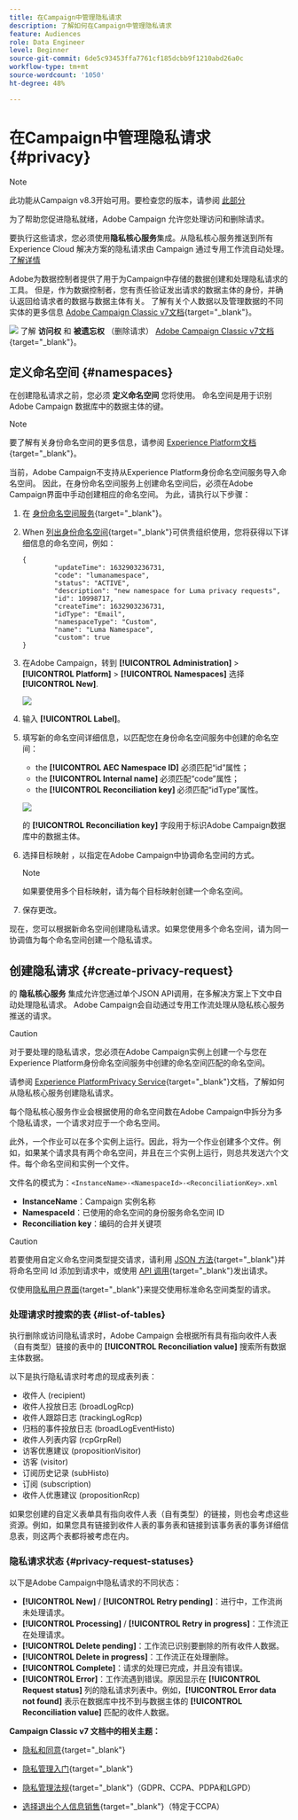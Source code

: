 ```yaml
---
title: 在Campaign中管理隐私请求
description: 了解如何在Campaign中管理隐私请求
feature: Audiences
role: Data Engineer
level: Beginner
source-git-commit: 6de5c93453ffa7761cf185dcbb9f1210abd26a0c
workflow-type: tm+mt
source-wordcount: '1050'
ht-degree: 48%

---
```


# 在Campaign中管理隐私请求 {#privacy}

<!--Adobe Campaign is a powerful tool for collecting and processing large volume of data, including personal information and sensitive data. It is therefore essential that you receive and monitor consent from your recipients.-->

>[!NOTE]
>
>此功能从Campaign v8.3开始可用。要检查您的版本，请参阅 [此部分](compatibility-matrix.md#how-to-check-your-campaign-version-and-buildversion)

为了帮助您促进隐私就绪，Adobe Campaign 允许您处理访问和删除请求。

要执行这些请求，您必须使用&#x200B;**隐私核心服务**&#x200B;集成。从隐私核心服务推送到所有 Experience Cloud 解决方案的隐私请求由 Campaign 通过专用工作流自动处理。[了解详情](#create-privacy-request)

Adobe为数据控制者提供了用于为Campaign中存储的数据创建和处理隐私请求的工具。 但是，作为数据控制者，您有责任验证发出请求的数据主体的身份，并确认返回给请求者的数据与数据主体有关。 了解有关个人数据以及管理数据的不同实体的更多信息 [Adobe Campaign Classic v7文档](https://experienceleague.adobe.com/docs/campaign-classic/using/getting-started/privacy/privacy-and-recommendations.html#personal-data){target=&quot;_blank&quot;}。

![](../assets/do-not-localize/speech.png) 了解 **访问权** 和 **被遗忘权** （删除请求） [Adobe Campaign Classic v7文档](https://experienceleague.adobe.com/docs/campaign-classic/using/getting-started/privacy/privacy-management.html#right-access-forgotten){target=&quot;_blank&quot;}。

## 定义命名空间 {#namespaces}

在创建隐私请求之前，您必须 **定义命名空间** 您将使用。 命名空间是用于识别 Adobe Campaign 数据库中的数据主体的键。

>[!NOTE]
>
>要了解有关身份命名空间的更多信息，请参阅 [Experience Platform文档](https://experienceleague.adobe.com/docs/experience-platform/identity/namespaces.html){target=&quot;_blank&quot;}。

当前，Adobe Campaign不支持从Experience Platform身份命名空间服务导入命名空间。 因此，在身份命名空间服务上创建命名空间后，必须在Adobe Campaign界面中手动创建相应的命名空间。 为此，请执行以下步骤：

<!--v7?
Three namespaces are available out-of-the-box: email, phone and mobile phone. If you need a different namespace (a recipient custom field, for example), you can create a new one from **[!UICONTROL Administration]** > **[!UICONTROL Platform]** > **[!UICONTROL Namespaces]**.

>[!NOTE]
>
>For optimal performance, it is recommended to use out-of-the-box namespaces.
-->

1. 在 [身份命名空间服务](https://developer.adobe.com/experience-platform-apis/references/identity-service/#tag/Identity-Namespace){target=&quot;_blank&quot;}。

1. When [列出身份命名空间](https://developer.adobe.com/experience-platform-apis/references/identity-service/#operation/getIdNamespaces){target=&quot;_blank&quot;}可供贵组织使用，您将获得以下详细信息的命名空间，例如：

   ```
   {
           "updateTime": 1632903236731,
           "code": "lumanamespace",
           "status": "ACTIVE",
           "description": "new namespace for Luma privacy requests",
           "id": 10998717,
           "createTime": 1632903236731,
           "idType": "Email",
           "namespaceType": "Custom",
           "name": "Luma Namespace",
           "custom": true
   }
   ```

1. 在Adobe Campaign，转到 **[!UICONTROL Administration]** > **[!UICONTROL Platform]** > **[!UICONTROL Namespaces]** 选择 **[!UICONTROL New]**.

   ![](assets/privacy-namespaces-new.png)

1. 输入 **[!UICONTROL Label]**。

1. 填写新的命名空间详细信息，以匹配您在身份命名空间服务中创建的命名空间：

   * the **[!UICONTROL AEC Namespace ID]** 必须匹配“id”属性；
   * the **[!UICONTROL Internal name]** 必须匹配“code”属性；
   * the **[!UICONTROL Reconciliation key]** 必须匹配“idType”属性。

   ![](assets/privacy-namespaces-details.png)

   的 **[!UICONTROL Reconciliation key]** 字段用于标识Adobe Campaign数据库中的数据主体。

1. 选择目标映射 <!--(**[!UICONTROL Recipients]**, **[!UICONTROL Real time event]** or **[!UICONTROL Subscriptions]**)--> ，以指定在Adobe Campaign中协调命名空间的方式。

   >[!NOTE]
   >
   >    如果要使用多个目标映射，请为每个目标映射创建一个命名空间。

1. 保存更改。

现在，您可以根据新命名空间创建隐私请求。如果您使用多个命名空间，请为同一协调值为每个命名空间创建一个隐私请求。

## 创建隐私请求 {#create-privacy-request}

的 **隐私核心服务** 集成允许您通过单个JSON API调用，在多解决方案上下文中自动处理隐私请求。 Adobe Campaign会自动通过专用工作流处理从隐私核心服务推送的请求。

>[!CAUTION]
>
>对于要处理的隐私请求，您必须在Adobe Campaign实例上创建一个与您在Experience Platform身份命名空间服务中创建的命名空间匹配的命名空间。

请参阅 [Experience PlatformPrivacy Service](https://experienceleague.adobe.com/docs/experience-platform/privacy/home.html?lang=zh-Hans){target=&quot;_blank&quot;}文档，了解如何从隐私核心服务创建隐私请求。

每个隐私核心服务作业会根据使用的命名空间数在Adobe Campaign中拆分为多个隐私请求，一个请求对应于一个命名空间。

此外，一个作业可以在多个实例上运行。因此，将为一个作业创建多个文件。例如，如果某个请求具有两个命名空间，并且在三个实例上运行，则总共发送六个文件。每个命名空间和实例一个文件。

文件名的模式为：`<InstanceName>-<NamespaceId>-<ReconciliationKey>.xml`

* **InstanceName**：Campaign 实例名称
* **NamespaceId**：已使用的命名空间的身份服务命名空间 ID
* **Reconciliation key**：编码的合并关键项

>[!CAUTION]
>
>若要使用自定义命名空间类型提交请求，请利用 [JSON 方法](https://experienceleague.adobe.com/docs/experience-platform/privacy/ui/user-guide.html?lang=zh-Hans#json){target=&quot;_blank&quot;}并将命名空间 Id 添加到请求中，或使用 [API 调用](https://experienceleague.adobe.com/docs/experience-platform/privacy/api/privacy-jobs.html?lang=zh-Hans#access-delete){target=&quot;_blank&quot;}发出请求。
>
>仅使用[隐私用户界面](https://experienceleague.adobe.com/docs/experience-platform/privacy/ui/user-guide.html?lang=zh-Hans#request-builder){target=&quot;_blank&quot;}来提交使用标准命名空间类型的请求。

### 处理请求时搜索的表 {#list-of-tables}

执行删除或访问隐私请求时，Adobe Campaign 会根据所有具有指向收件人表（自有类型）链接的表中的 **[!UICONTROL Reconciliation value]** 搜索所有数据主体数据。

以下是执行隐私请求时考虑的现成表列表：

* 收件人 (recipient)
* 收件人投放日志 (broadLogRcp)
* 收件人跟踪日志 (trackingLogRcp)
* 归档的事件投放日志 (broadLogEventHisto)
* 收件人列表内容 (rcpGrpRel)
* 访客优惠建议 (propositionVisitor)
* 访客 (visitor)
* 订阅历史记录 (subHisto)
* 订阅 (subscription)
* 收件人优惠建议 (propositionRcp)

如果您创建的自定义表单具有指向收件人表（自有类型）的链接，则也会考虑这些资源。例如，如果您具有链接到收件人表的事务表和链接到该事务表的事务详细信息表，则这两个表都将被考虑在内。
<!--
>[!CAUTION]
>
>If you perform Privacy batch requests using profile deletion workflows, please take into consideration the following remarks:
>* Profile deletion via workflows do not process children tables.
>* You need to handle the deletion for all the children tables.
>* Adobe recommends that you create an ETL workflow that add the lines to delete in the Privacy Access table and let the **[!UICONTROL Delete privacy requests data]** workflow perform the deletion. We suggest to limit to 200 profiles per day to delete for performance reasons.-->

### 隐私请求状态 {#privacy-request-statuses}

以下是Adobe Campaign中隐私请求的不同状态：

* **[!UICONTROL New]** / **[!UICONTROL Retry pending]**：进行中，工作流尚未处理请求。
* **[!UICONTROL Processing]** / **[!UICONTROL Retry in progress]**：工作流正在处理请求。
* **[!UICONTROL Delete pending]**：工作流已识别要删除的所有收件人数据。
* **[!UICONTROL Delete in progress]**：工作流正在处理删除。
* **[!UICONTROL Complete]**：请求的处理已完成，并且没有错误。
* **[!UICONTROL Error]**：工作流遇到错误。原因显示在 **[!UICONTROL Request status]** 列的隐私请求列表中。例如，**[!UICONTROL Error data not found]** 表示在数据库中找不到与数据主体的 **[!UICONTROL Reconciliation value]** 匹配的收件人数据。

**Campaign Classic v7 文档中的相关主题：**

* [隐私和同意](https://experienceleague.adobe.com/docs/campaign-classic/using/getting-started/privacy/privacy-and-recommendations.html){target=&quot;_blank&quot;}

* [隐私管理入门](https://experienceleague.adobe.com/docs/campaign-classic/using/getting-started/privacy/privacy-management.html){target=&quot;_blank&quot;}

* [隐私管理法规](https://experienceleague.adobe.com/docs/campaign-classic/using/getting-started/privacy/privacy-management.html#privacy-management-regulations){target=&quot;_blank&quot;}（GDPR、CCPA、PDPA和LGPD）

* [选择退出个人信息销售](https://experienceleague.adobe.com/docs/campaign-classic/using/getting-started/privacy/privacy-requests/privacy-requests-ccpa.html){target=&quot;_blank&quot;}（特定于CCPA）